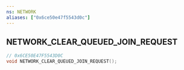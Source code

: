 ```yaml
---
ns: NETWORK
aliases: ["0x6ce50e47f5543d0c"]
---
```

## NETWORK_CLEAR_QUEUED_JOIN_REQUEST

```c
// 0x6CE50E47F5543D0C
void NETWORK_CLEAR_QUEUED_JOIN_REQUEST();
```
